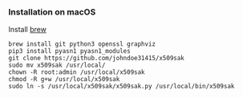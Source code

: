 ### Installation on macOS

Install [brew](https://brew.sh/)

```
brew install git python3 openssl graphviz
pip3 install pyasn1 pyasn1_modules
git clone https://github.com/johndoe31415/x509sak
sudo mv x509sak /usr/local/
chown -R root:admin /usr/local/x509sak
chmod -R g+w /usr/local/x509sak
sudo ln -s /usr/local/x509sak/x509sak.py /usr/local/bin/x509sak
```
